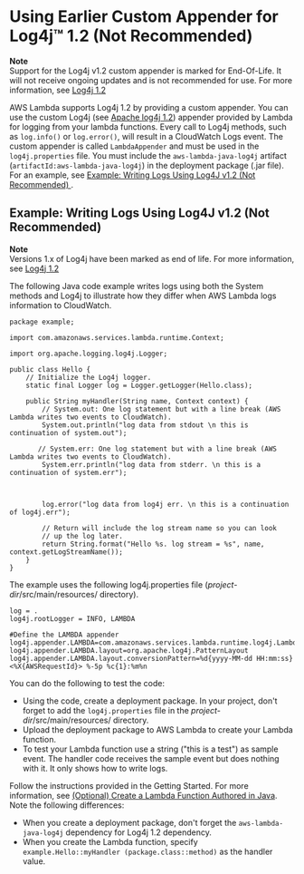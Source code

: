# Using Earlier Custom Appender for Log4j™ 1\.2 \(Not Recommended\)<a name="java-logging-log4j1"></a>

**Note**  
Support for the Log4j v1\.2 custom appender is marked for End\-Of\-Life\. It will not receive ongoing updates and is not recommended for use\. For more information, see [Log4j 1\.2](https://logging.apache.org/log4j/1.2/)

 AWS Lambda supports Log4j 1\.2 by providing a custom appender\. You can use the custom Log4j \(see [Apache log4j 1\.2](https://logging.apache.org/log4j/1.2/)\) appender provided by Lambda for logging from your lambda functions\. Every call to Log4j methods, such as `log.info()` or `log.error()`, will result in a CloudWatch Logs event\. The custom appender is called `LambdaAppender` and must be used in the `log4j.properties` file\. You must include the `aws-lambda-java-log4j` artifact \(`artifactId:aws-lambda-java-log4j`\) in the deployment package \(\.jar file\)\. For an example, see [Example: Writing Logs Using Log4J v1\.2 \(Not Recommended\) ](#java-wt-logging-using-log4j)\.

## Example: Writing Logs Using Log4J v1\.2 \(Not Recommended\)<a name="java-wt-logging-using-log4j"></a>

**Note**  
Versions 1\.x of Log4j have been marked as end of life\. For more information, see [Log4j 1\.2](https://logging.apache.org/log4j/1.2/)

The following Java code example writes logs using both the System methods and Log4j to illustrate how they differ when AWS Lambda logs information to CloudWatch\.

```
package example;

import com.amazonaws.services.lambda.runtime.Context; 

import org.apache.logging.log4j.Logger;

public class Hello {
    // Initialize the Log4j logger.
    static final Logger log = Logger.getLogger(Hello.class);

    public String myHandler(String name, Context context) {
        // System.out: One log statement but with a line break (AWS Lambda writes two events to CloudWatch). 
        System.out.println("log data from stdout \n this is continuation of system.out");
        
       // System.err: One log statement but with a line break (AWS Lambda writes two events to CloudWatch).
        System.err.println("log data from stderr. \n this is a continuation of system.err");

       

        log.error("log data from log4j err. \n this is a continuation of log4j.err");
        
        // Return will include the log stream name so you can look 
        // up the log later.
        return String.format("Hello %s. log stream = %s", name, context.getLogStreamName());
    }
}
```

The example uses the following log4j\.properties file \(*project\-dir*/src/main/resources/ directory\)\.

```
log = .
log4j.rootLogger = INFO, LAMBDA

#Define the LAMBDA appender
log4j.appender.LAMBDA=com.amazonaws.services.lambda.runtime.log4j.LambdaAppender
log4j.appender.LAMBDA.layout=org.apache.log4j.PatternLayout
log4j.appender.LAMBDA.layout.conversionPattern=%d{yyyy-MM-dd HH:mm:ss} <%X{AWSRequestId}> %-5p %c{1}:%m%n
```

You can do the following to test the code:
+ Using the code, create a deployment package\. In your project, don't forget to add the `log4j.properties` file in the *project\-dir*/src/main/resources/ directory\.
+ Upload the deployment package to AWS Lambda to create your Lambda function\. 
+ To test your Lambda function use a string \("this is a test"\) as sample event\. The handler code receives the sample event but does nothing with it\. It only shows how to write logs\.

Follow the instructions provided in the Getting Started\. For more information, see  [\(Optional\) Create a Lambda Function Authored in Java](get-started-step4-optional.md)\. Note the following differences:
+ When you create a deployment package, don't forget the `aws-lambda-java-log4j` dependency for Log4j 1\.2 dependency\. 
+ When you create the Lambda function, specify `example.Hello::myHandler (package.class::method)` as the handler value\.